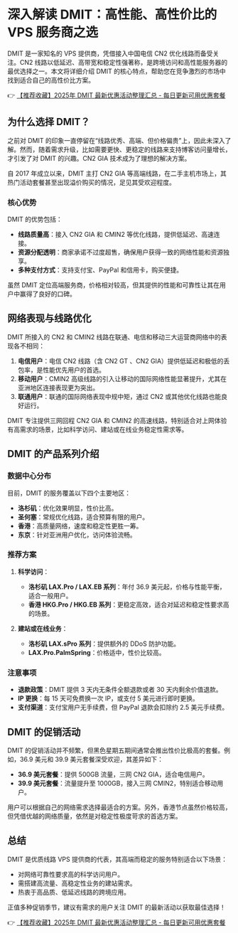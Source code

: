 # 深入解读 DMIT：高性能、高性价比的 VPS 服务商之选

DMIT 是一家知名的 VPS 提供商，凭借接入中国电信 CN2 优化线路而备受关注。CN2 线路以低延迟、高带宽和稳定性强著称，是跨境访问和高性能服务器的最优选择之一。本文将详细介绍 DMIT 的核心特点，帮助您在竞争激烈的市场中找到适合自己的高性价比方案。

👉 [【推荐收藏】2025年 DMIT 最新优惠活动整理汇总 - 每日更新可用优惠套餐](https://bit.ly/dmit_coupon)

## 为什么选择 DMIT？

之前对 DMIT 的印象一直停留在“线路优秀、高端、但价格偏贵”上，因此未深入了解。然而，随着需求升级，比如需要更快、更稳定的线路来支持博客访问量增长，才引发了对 DMIT 的兴趣。CN2 GIA 技术成为了理想的解决方案。

自 2017 年成立以来，DMIT 主打 CN2 GIA 等高端线路，在二手主机市场上，其热门活动套餐甚至出现溢价购买的情况，足见其受欢迎程度。

### 核心优势

DMIT 的优势包括：

- **线路质量高**：接入 CN2 GIA 和 CMIN2 等优化线路，提供低延迟、高速连接。
- **资源分配透明**：商家承诺不过度超售，确保用户获得一致的网络性能和资源独享。
- **多种支付方式**：支持支付宝、PayPal 和信用卡，购买便捷。

虽然 DMIT 定位高端服务商，价格相对较高，但其提供的性能和可靠性让其在用户中赢得了良好的口碑。

## 网络表现与线路优化

DMIT 所接入的 CN2 和 CMIN2 线路在联通、电信和移动三大运营商网络中的表现各不相同：

1. **电信用户**：电信 CN2 线路（含 CN2 GT 、CN2 GIA）提供低延迟和极低的丢包率，是性能优先用户的首选。
2. **移动用户**：CMIN2 高级线路的引入让移动的国际网络性能显著提升，尤其在亚洲地区连接表现更为突出。
3. **联通用户**：联通的国际网络表现中规中矩，通过 CN2 或其他优化线路也能良好运行。

DMIT 专注提供三网回程 CN2 GIA 和 CMIN2 的高速线路，特别适合对上网体验有高需求的场景，比如科学访问、建站或在线业务稳定性需求等。

## DMIT 的产品系列介绍

### 数据中心分布

目前，DMIT 的服务覆盖以下四个主要地区：

- **洛杉矶**：优化效果明显，性价比高。
- **圣何塞**：常规优化线路，适合预算有限的用户。
- **香港**：高质量网络，速度和稳定性更胜一筹。
- **东京**：针对亚洲用户优化，访问体验流畅。

### 推荐方案

1. **科学访问**：
   - **洛杉矶 LAX.Pro / LAX.EB 系列**：年付 36.9 美元起，价格与性能平衡，适合一般用户。
   - **香港 HKG.Pro / HKG.EB 系列**：更稳定高效，适合对延迟和稳定性要求高的场景。

2. **建站或在线业务**：
   - **洛杉矶 LAX.sPro 系列**：提供额外的 DDoS 防护功能。
   - **LAX.Pro.PalmSpring**：价格适中，性价比较高。

### 注意事项

- **退款政策**：DMIT 提供 3 天内无条件全额退款或者 30 天内剩余价值退款。
- **IP 更换**：每 15 天可免费换一次 IP，或支付 5 美元进行即时更换。
- **支付渠道**：支付宝用户无手续费，但 PayPal 退款会扣除约 2.5 美元手续费。

## DMIT 的促销活动

DMIT 的促销活动并不频繁，但黑色星期五期间通常会推出性价比极高的套餐。例如，36.9 美元和 39.9 美元套餐深受欢迎，其差异如下：

- **36.9 美元套餐**：提供 500GB 流量，三网 CN2 GIA，适合电信用户。
- **39.9 美元套餐**：流量提升至 1000GB，接入三网 CMIN2，特别适合移动用户。

用户可以根据自己的网络需求选择最适合的方案。另外，香港节点虽然价格较高，但凭借优越的网络质量，依然是对稳定性极度苛求的首选方案。

## 总结

DMIT 是优质线路 VPS 提供商的代表，其高端而稳定的服务特别适合以下场景：

- 对网络可靠性要求高的科学访问用户。
- 需搭建高流量、高稳定性业务的建站需求。
- 热衷于高品质、低延迟线路的跨境应用。

正值多种促销季节，建议有需求的用户关注 DMIT 的最新活动以获取最佳选择！

👉 [【推荐收藏】2025年 DMIT 最新优惠活动整理汇总 - 每日更新可用优惠套餐](https://bit.ly/dmit_coupon)